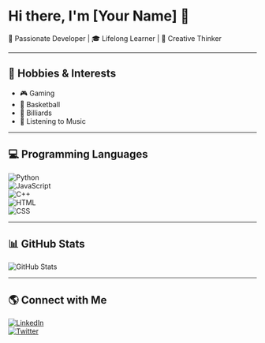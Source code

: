 # Hi there, I'm [Your Name] 👋  

🚀 Passionate Developer | 🎓 Lifelong Learner | 🎨 Creative Thinker  

---

## 🎯 Hobbies & Interests  
- 🎮 Gaming  
- 🏀 Basketball  
- 🎱 Billiards  
- 🎵 Listening to Music  

---

## 💻 Programming Languages  
![Python](https://img.shields.io/badge/Python-3776AB?style=for-the-badge&logo=python&logoColor=white)  
![JavaScript](https://img.shields.io/badge/JavaScript-F7DF1E?style=for-the-badge&logo=javascript&logoColor=black)  
![C++](https://img.shields.io/badge/C++-00599C?style=for-the-badge&logo=c%2B%2B&logoColor=white)  
![HTML](https://img.shields.io/badge/HTML-E34F26?style=for-the-badge&logo=html5&logoColor=white)  
![CSS](https://img.shields.io/badge/CSS-1572B6?style=for-the-badge&logo=css3&logoColor=white)  

---

## 📊 GitHub Stats  
![GitHub Stats](https://github-readme-stats.vercel.app/api?username=your-username&show_icons=true&theme=dark)  

---

## 🌎 Connect with Me  
[![LinkedIn](https://img.shields.io/badge/LinkedIn-blue?style=for-the-badge&logo=linkedin)](https://linkedin.com/in/your-profile)  
[![Twitter](https://img.shields.io/badge/Twitter-blue?style=for-the-badge&logo=twitter)](https://twitter.com/your-handle)  
